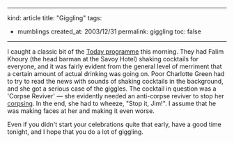 -----
kind: article
title: "Giggling"
tags:
- mumblings
created_at: 2003/12/31
permalink: giggling
toc: false
-----

<p>I caught a classic bit of the <a href="http://www.bbc.co.uk/radio4/today/">Today programme</a> this morning. They had Falim Khoury (the head barman at the Savoy Hotel) shaking cocktails for everyone, and it was fairly evident from the general level of merriment that a certain amount of actual drinking was going on. Poor Charlotte Green had to try to read the news with sounds of shaking cocktails in the background, and she got a serious case of the giggles. The cocktail in question was a 'Corpse Reviver' &mdash; she evidently needed an anti-corpse reviver to stop her <a href="http://www.anecdotage.com/index.php?aid=6112" title="Definition of the term corpsing">corpsing</a>. In the end, she had to wheeze, "Stop it, Jim!". I assume that he was making faces at her and making it even worse.</p>

<p>Even if you didn't start your celebrations quite that early, have a good time tonight, and I hope that you do a lot of giggling.</p>


